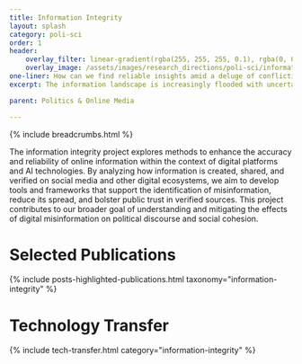 ```yaml
---
title: Information Integrity
layout: splash
category: poli-sci
order: 1
header:
    overlay_filter: linear-gradient(rgba(255, 255, 255, 0.1), rgba(0, 0, 0, 0.5))
    overlay_image: /assets/images/research_directions/poli-sci/information-integrity.webp
one-liner: How can we find reliable insights amid a deluge of conflicting information?
excerpt: The information landscape is increasingly flooded with uncertain and conflicting information. We aim to create understanding and tools that will empower all of us in navigating this landscape and finding the trustworthy insights every person wants.

parent: Politics & Online Media

---
```


{% include breadcrumbs.html %}

The information integrity project explores methods to enhance the accuracy and reliability of online information within the context of digital platforms and AI technologies. By analyzing how information is created, shared, and verified on social media and other digital ecosystems, we aim to develop tools and frameworks that support the identification of misinformation, reduce its spread, and bolster public trust in verified sources. This project contributes to our broader goal of understanding and mitigating the effects of digital misinformation on political discourse and social cohesion.

# Selected Publications
{% include posts-highlighted-publications.html taxonomy="information-integrity" %}


# Technology Transfer

{% include tech-transfer.html category="information-integrity" %}


<!-- # Funding -->
